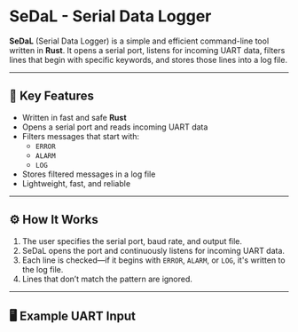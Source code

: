 # SeDaL - Serial Data Logger

**SeDaL** (Serial Data Logger) is a simple and efficient command-line tool written in **Rust**. It opens a serial port, listens for incoming UART data, filters lines that begin with specific keywords, and stores those lines into a log file.

---

## 🧩 Key Features

- Written in fast and safe **Rust**
- Opens a serial port and reads incoming UART data
- Filters messages that start with:
  - `ERROR`
  - `ALARM`
  - `LOG`
- Stores filtered messages in a log file
- Lightweight, fast, and reliable

---

## ⚙️ How It Works

1. The user specifies the serial port, baud rate, and output file.
2. SeDaL opens the port and continuously listens for incoming UART data.
3. Each line is checked—if it begins with `ERROR`, `ALARM`, or `LOG`, it's written to the log file.
4. Lines that don’t match the pattern are ignored.

---

## 🖥️ Example UART Input

